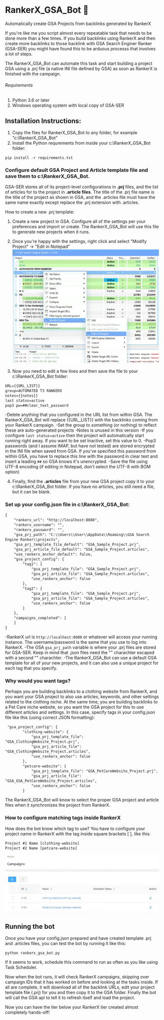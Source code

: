 # RankerX_GSA_Bot 🤖
Automatically create GSA Projects from backlinks generated by RankerX

If you're like me you script almost every repeatable task that needs to be done more than a few times. If you build backlinks using RankerX and then create more backlinks to those backlink with GSA Search Enginer Ranker (GSA-SER)  you might have found this to be arduous processs that involves a lot of steps. 

The RankerX_GSA_Bot can automate this task and start building a project GSA using a .prj file (a native INI file defined by GSA) as soon as RankerX is finished with the campaign.

###### Requirements
1. Python 3.6 or later
2. Windows operating system with local copy of GSA-SER

## Installation Instructions:

1. Copy the files for RankerX_GSA_Bot to any folder, for example "c:\RankerX_GSA_Bot"
2. Install the Python requrements from inside your c:\RankerX_GSA_Bot folder:

```
pip install -r requirements.txt
```

### Configure default GSA Project and Article template file and save them to c:\RankerX_GSA_Bot. 

GSA-SER stores all of its project-level configurations in **.prj** files, and the list of articles for to the project in **.article files**. The title of the .prj file name is the title of the project as shown in GSA, and the .articles file must have the same name exactly except replace the .prj extension with .articles. 

How to create a new .prj template:

1. Create a new project in GSA. Configure all of the settings per your preferences and import or create. The RankerX_GSA_Bot will use this file to generate new projects when it runs. 

2. Once you're happy with the settings, right click and select "Modify Project" -> "Edit in Notepad"
![RankerX GSA Tags](./howto/gsa_settings.JPG)

3. Now you need to edit a few lines and then save the file to your c:\RankerX_GSA_Bot folder:

```
URL={{URL_LIST}}
group=AUTOMATED T3 RANKERX
notes={{notes}}
last status=active
pop3 pw=##clear_text_password
```

-Delete anything that you configured in the URL list from within GSA. The RankerX_GSA_Bot will replace {{URL_LIST}} with the backlinks coming from your RankerX campaign.
-Set the group to something (or nothing) to reflect these are auto-generated projects
-Notes is unused in this version
-If you configure `last status=active` then the project will automatically start running right away. If you want to be set Inactive, set this value to 0.
-Pop3 passwords (and I assume IMAP, but have not tested) are stored encrypted in the INI file when saved from GSA. If you've specified this password from within GSA, you have to replace this line with the password in clear text and insert a leading `##` so GSA knows it's unencrypted.
-Save the file using UTF-8 encoding (if editing in Notepad, don't select the UTF-8 with BOM option)

4. Finally, find the **.articles** file from your new GSA project copy it to your c:\RankerX_GSA_Bot folder. If you have no articles, you still need a file, but it can be blank.


###  Set up your config.json file in c:\RankerX_GSA_Bot:

```
{
    "rankerx_url": "http://localhost:8080",
    "rankerx_username": "",
    "rankerx_password": "",
    "gsa_prj_path": "C:\\Users\\User\\AppData\\Roaming\\GSA Search Engine Ranker\\projects",
    "gsa_prj_template_file_default": "GSA_Sample_Project.prj",
    "gsa_prj_article_file_default": "GSA_Sample_Project.articles",
    "use_rankerx_anchor_default": false,
    "gsa_project_config": {
        "tag1": {
            "gsa_prj_template_file": "GSA_Sample_Project.prj",
            "gsa_prj_article_file": "GSA_Sample_Project.articles",
            "use_rankerx_anchor": false
        },
        "tag2": {
            "gsa_prj_template_file": "GSA_Sample_Project.prj",
            "gsa_prj_article_file": "GSA_Sample_Project.articles",
            "use_rankerx_anchor": false
        }
    },
    "campaigns_completed": [
    ]
}
```

-RankerX url is `http://localhost:8080` or whatever will access your running instance. The username/password is the same that you use to log into RankerX.
-The GSA `gsa_prj_path` variable is where your .prj files are stored for GSA-SER. Keep in mind that .json files need the "\" charachter escaped with a second "\" charachter. 
-The RankerX_GSA_Bot can use a default GSA template for all of your new projects, and it can also use a unique project for each tag that you specify. 

### Why would you want tags? 
Perhaps you are building backlinks to a clothing website from RankerX, and you want your GSA project to also use articles, keywords, and other settings related to the clothing niche. At the same time, you are building backlinks to a Pet Care niche website, so you want the GSA project for this to use different articles and settings. In this case, specify tags in your config.json file like this (using correct JSON formatting):

```
 "gsa_project_config": {
        "clothing-website": {
            "gsa_prj_template_file": "GSA_ClothingWebsite_Project.prj",
            "gsa_prj_article_file": "GSA_ClothingWebsite_Project.articles",
            "use_rankerx_anchor": false
        },
        "petcare-website": {
            "gsa_prj_template_file": "GSA_PetCareWebsite_Project.prj",
            "gsa_prj_article_file": "GSA_GSA_PetCareWebsite_Project.articles",
            "use_rankerx_anchor": false
        }
```

The RankerX_GSA_Bot will know to select the proper GSA project and article files when it synchronizes the project from RankerX. 

### How to configure matching tags inside RankerX
How does the bot know which tag to use? You have to configure your project name in RankerX with the tag inside square brackets [ ], like this:

```
Project #1 Name [clothing-website]
Project #2 Name [petcare-website]
```
![RankerX GSA Tags](./howto/rankerx_settings.JPG)

## Running the bot

Once you have your config.json prepared and have created template .prj and .articles files, you can test the bot by running it like this:

```
python rankerx_gsa_bot.py
```

If it seems to work, schedule this command to run as often as you like using Task Scheduler. 

Now when the bot runs, it will check RankerX campaigns, skipping over campaign IDs that it has worked on before and looking at the tasks inside. If all are complete, it will download all of the backlink URLs, edit your project template file (.prj) for you and then copy it to the GSA folder. Finally the bot will call the GSA api to tell it to refresh itself and load the project.

Now you can have the tier below your RankerX tier created almost completely hands-off! 
